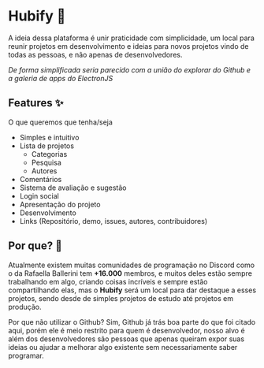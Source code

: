 # Hubify 🧪

A ideia dessa plataforma é unir praticidade com simplicidade, um local para reunir projetos em desenvolvimento e ideias para novos projetos vindo de todas as pessoas, e não apenas de desenvolvedores.

_De forma simplificada seria parecido com a união do explorar do Github e a galeria de apps do ElectronJS_

## Features ✨

O que queremos que tenha/seja

- Simples e intuitivo
- Lista de projetos
  - Categorias
  - Pesquisa
  - Autores
- Comentários
- Sistema de avaliação e sugestão
- Login social
- Apresentação do projeto
- Desenvolvimento
- Links (Repositório, demo, issues, autores, contribuidores)

## Por que? 🤔

Atualmente existem muitas comunidades de programação no Discord como o da Rafaella Ballerini tem **+16.000** membros, e muitos deles estão sempre trabalhando em algo, criando coisas incríveis e sempre estão compartilhando elas, mas o **Hubify** será um local para dar destaque a esses projetos, sendo desde de simples projetos de estudo até projetos em produção.

Por que não utilizar o Github? Sim, Github já trás boa parte do que foi citado aqui, porém ele é meio restrito para quem é desenvolvedor, nosso alvo é além dos desenvolvedores são pessoas que apenas queiram expor suas ideias ou ajudar a melhorar algo existente sem necessariamente saber programar.
